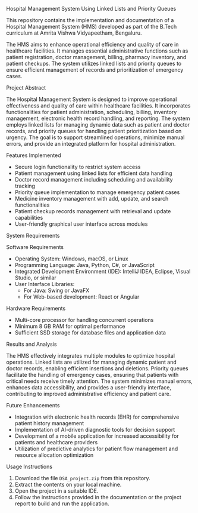 Hospital Management System Using Linked Lists and Priority Queues

This repository contains the implementation and documentation of a Hospital Management System (HMS) developed as part of the B.Tech curriculum at Amrita Vishwa Vidyapeetham, Bengaluru.

The HMS aims to enhance operational efficiency and quality of care in healthcare facilities. It manages essential administrative functions such as patient registration, doctor management, billing, pharmacy inventory, and patient checkups. The system utilizes linked lists and priority queues to ensure efficient management of records and prioritization of emergency cases.



Project Abstract

The Hospital Management System is designed to improve operational effectiveness and quality of care within healthcare facilities. It incorporates functionalities for patient administration, scheduling, billing, inventory management, electronic health record handling, and reporting. The system employs linked lists for managing dynamic data such as patient and doctor records, and priority queues for handling patient prioritization based on urgency. The goal is to support streamlined operations, minimize manual errors, and provide an integrated platform for hospital administration.

Features Implemented

- Secure login functionality to restrict system access
- Patient management using linked lists for efficient data handling
- Doctor record management including scheduling and availability tracking
- Priority queue implementation to manage emergency patient cases
- Medicine inventory management with add, update, and search functionalities
- Patient checkup records management with retrieval and update capabilities
- User-friendly graphical user interface across modules

System Requirements

Software Requirements

- Operating System: Windows, macOS, or Linux
- Programming Language: Java, Python, C#, or JavaScript
- Integrated Development Environment (IDE): IntelliJ IDEA, Eclipse, Visual Studio, or similar
- User Interface Libraries:
  - For Java: Swing or JavaFX
  - For Web-based development: React or Angular

Hardware Requirements

- Multi-core processor for handling concurrent operations
- Minimum 8 GB RAM for optimal performance
- Sufficient SSD storage for database files and application data

Results and Analysis

The HMS effectively integrates multiple modules to optimize hospital operations. Linked lists are utilized for managing dynamic patient and doctor records, enabling efficient insertions and deletions. Priority queues facilitate the handling of emergency cases, ensuring that patients with critical needs receive timely attention. The system minimizes manual errors, enhances data accessibility, and provides a user-friendly interface, contributing to improved administrative efficiency and patient care.

Future Enhancements

- Integration with electronic health records (EHR) for comprehensive patient history management
- Implementation of AI-driven diagnostic tools for decision support
- Development of a mobile application for increased accessibility for patients and healthcare providers
- Utilization of predictive analytics for patient flow management and resource allocation optimization



Usage Instructions

1. Download the file `DSA_project.zip` from this repository.
2. Extract the contents on your local machine.
3. Open the project in a suitable IDE.
4. Follow the instructions provided in the documentation or the project report to build and run the application.



